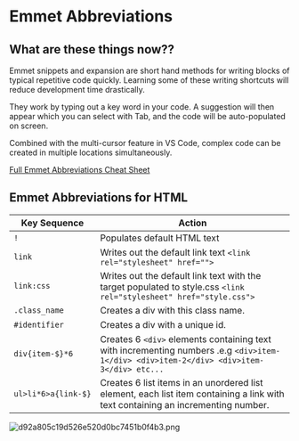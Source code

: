 # Emmet Abbreviations

## What are these things now??

Emmet snippets and expansion are short hand methods for writing blocks of typical repetitive code quickly. Learning some of these writing shortcuts will reduce development time drastically.

They work by typing out a key word in your code. A suggestion will then appear which you can select with Tab, and the code will be auto-populated on screen.

Combined with the multi-cursor feature in VS Code, complex code can be created in multiple locations simultaneously.

[Full Emmet Abbreviations Cheat Sheet](https://docs.emmet.io/cheat-sheet/)

## Emmet Abbreviations for HTML
|Key Sequence|Action|
|---|---|
|`!`|Populates default HTML text|
|`link`|Writes out the default link text `<link rel="stylesheet" href="">`|
|`link:css`|Writes out the default link text with the target populated to style.css `<link rel="stylesheet" href="style.css">`|
|`.class_name` | Creates a div with this class name. |
|`#identifier`| Creates a div with a unique id. |
|`div{item-$}*6`| Creates 6 `<div>` elements containing text with incrementing numbers .e.g ```<div>item-1</div> <div>item-2</div> <div>item-3</div> etc...```|
|`ul>li*6>a{link-$}`| Creates 6 list items in an unordered list element, each list item containing a link with text containing an incrementing number.|


![d92a805c19d526e520d0bc7451b0f4b3.png](:/02acf04577ab444495bdc95e0154ce05)
